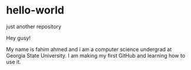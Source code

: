 # hello-world
just another repository 

Hey gusy!

My name is fahim ahmed and i am a computer science undergrad at Georgia State University.
I am making my first GitHub and learning how to use it.
